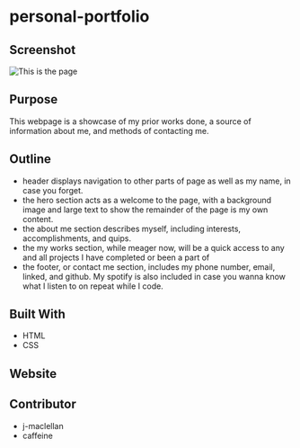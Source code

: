 # personal-portfolio

## Screenshot
![This is the page]()
## Purpose
This webpage is a showcase of my prior works done, a source of information about me, and methods of contacting me.

## Outline 
* header displays navigation to other parts of page as well as my name, in case you forget.
* the hero section acts as a welcome to the page, with a background image and large text to show the remainder of the page is my own content.
* the about me section describes myself, including interests, accomplishments, and quips. 
* the my works section, while meager now, will be a quick access to any and all projects I have completed or been a part of
* the footer, or contact me section, includes my phone number, email, linked, and github. My spotify is also included in case you wanna know what I listen to on repeat while I code.

## Built With
* HTML
* CSS

## Website

## Contributor
* j-maclellan
* caffeine 